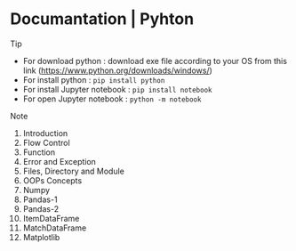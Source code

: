 # Documantation | Pyhton
> [!TIP]
> - For download python : download exe file according to your OS from this link (https://www.python.org/downloads/windows/)
> - For install python : `pip install python`
> - For install Jupyter notebook : `pip install notebook`
> - For open Jupyter notebook : `python -m notebook`

> [!NOTE]
> 1. Introduction
> 2. Flow Control
> 3. Function
> 4. Error and Exception
> 5. Files, Directory and Module
> 6. OOPs Concepts
> 7. Numpy
> 8. Pandas-1
> 9. Pandas-2
> 10. ItemDataFrame
> 11. MatchDataFrame
> 12. Matplotlib
